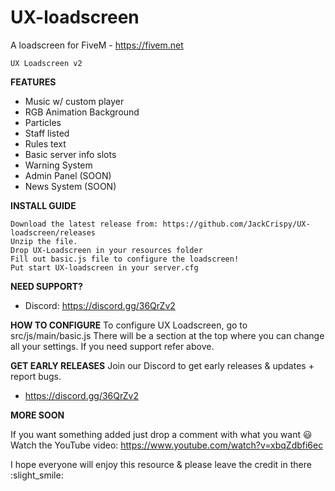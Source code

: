 # UX-loadscreen
A loadscreen for FiveM - https://fivem.net

```
UX Loadscreen v2
```
**FEATURES**

* Music w/ custom player
* RGB Animation Background
* Particles
* Staff listed
* Rules text
* Basic server info slots
* Warning System
* Admin Panel (SOON)
* News System (SOON)

**INSTALL GUIDE**
```
Download the latest release from: https://github.com/JackCrispy/UX-loadscreen/releases
Unzip the file.
Drop UX-Loadscreen in your resources folder
Fill out basic.js file to configure the loadscreen!
Put start UX-loadscreen in your server.cfg
```

**NEED SUPPORT?**
* Discord: https://discord.gg/36QrZv2

**HOW TO CONFIGURE**
To configure UX Loadscreen, go to src/js/main/basic.js
There will be a section at the top where you can change all your settings. If you need support refer above.

**GET EARLY RELEASES**
Join our Discord to get early releases & updates + report bugs.
- https://discord.gg/36QrZv2

**MORE SOON**

If you want something added just drop a comment with what you want :smiley:
Watch the YouTube video: https://www.youtube.com/watch?v=xbqZdbfi6ec


I hope everyone will enjoy this resource & please leave the credit in there :slight_smile: 
